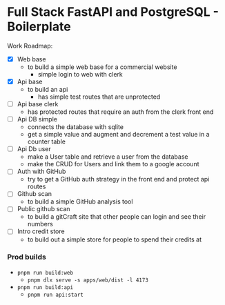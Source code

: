 # Full Stack FastAPI and PostgreSQL - Boilerplate

Work Roadmap:

- [x] Web base
  - to build a simple web base for a commercial website
    - simple login to web with clerk
- [x] Api base
  - to build an api
    - has simple test routes that are unprotected
- [ ] Api base clerk
  - has protected routes that require an auth from the clerk front end
- [ ] Api DB simple
  - connects the database with sqlite
  - get a simple value and augment and decrement a test value in a counter table
- [ ] Api Db user
  - make a User table and retrieve a user from the database
  - make the CRUD for Users and link them to a google account
- [ ] Auth with GitHub
  - try to get a GitHub auth strategy in the front end and protect api routes
- [ ] Github scan
  - to build a simple GitHub analysis tool
- [ ] Public github scan
  - to build a gitCraft site that other people can login and see their numbers
- [ ] Intro credit store
  - to build out a simple store for people to spend their credits at

### Prod builds

- `pnpm run build:web`
  - `pnpm dlx serve -s apps/web/dist -l 4173`
- `pnpm run build:api`
  - `pnpm run api:start`
